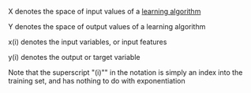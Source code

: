 X denotes the space of input values of a [learning algorithm](machine-learning)

Y denotes the space of output values of a learning algorithm

x(i) denotes the input variables, or input features

y(i) denotes the output or target variable

Note that the superscript "(i)"" in the notation is simply an index into the training set, and has nothing to do with exponentiation